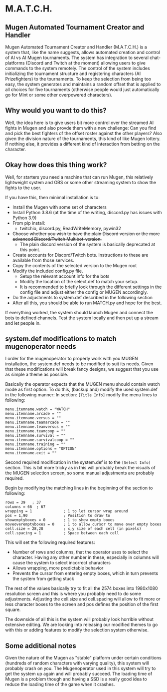 # M.A.T.C.H.
Mugen Automated Tournament Creator and Handler
----

Mugen Automated Tournament Creator and Handler (M.A.T.C.H.) is a system that, like the name suggests, allows automated creation and control of AI vs AI Mugen tournaments. The system has integration to several chat-platforms (Discord and Twitch at the moment) allowing users to give commands to the system remotely. The control of the system includes initializing the tournament structure and registering characters (AI Prizefighters) to the tournaments. To keep the selection from being too easy, the system generates and maintains a random offset that is applied to all choices for five tournaments (otherwise people would just automatically go for Mint or some other overpowered characters).

Why would you want to do this?
----
Well, the idea here is to give users bit more control over the streamed AI fights in Mugen and also provde them with a new challenge: Can you find and pick the best fighters of the offset roster against the other players?
Also given the division nature of the tournaments, this kind of like Mugen lottery.
If nothing else, it provides a different kind of interaction from betting on the character.

Okay how does this thing work?
----
Well, for starters you need a machine that can run Mugen, this relatively lightweight system and OBS or some other streaming system to show the fights to the user.

If you have this, then minimal installation is to:
 * Install the Mugen with some set of characters
 * Install Python 3.8.6 (at the time of the writing, discord.py has issues with Python 3.9)
 * From pip install:
    * twitchio, discord.py, ReadWriteMemory, pywin32
 *  ~~Choose whether you wish to have the plain Discord version or the more advanced Discord/Twitch Multibot-version.~~
    * The plain discord version of the system is basically deprecated at this point. 
 * Create accounts for Discord/Twitch bots. Instructions to these are available from those services.
 * Copy the contents of the selected version to the Mugen root
 * Modify the included config.py file. 
    * Setup the relevant account info for the bots
    * Modify the location of the select.def to match your setup.
    * It is recommended to briefly look through the different settings in the config file and adjust either the config or MUGEN accordingly.
 * Do the adjustments to system.def described in the following section
 * After all this, you should be able to run MATCH.py and hope for the best.
 
If everything worked, the system should launch Mugen and connect the bots to defined channels. Test the system locally and then put up a stream and let people in.



system.def modifications to match mugenoperator needs
----
I order for the mugenoperator to properly work with you MUGEN installation, the system.def needs to be modified to suit its needs. Given that these modifications will break fancy designs, we suggest that you use as simple a theme as possible.

Basically the operator expects that the MUGEN menu should contain watch mode as first option. To do this, (backup and) modify the used system.def in the following manner:
 In section: ```[Title Info]``` modify the menu lines to following:
```
menu.itemname.watch = "WATCH"
menu.itemname.arcade = ""
menu.itemname.versus = ""
menu.itemname.teamarcade = ""
menu.itemname.teamversus = ""
menu.itemname.teamcoop = ""
menu.itemname.survival = ""
menu.itemname.survivalcoop = ""
menu.itemname.training = ""
menu.itemname.options = "OPTION"
menu.itemname.exit = ""
```
Second required modification in the system.def is to the ```[Select Info]``` section. This is bit more tricky as in this will probably break the visuals of the MUGEN selection screen, so some manual adjustments are probably required.

Begin by modifying the matching lines in the beginning of the section to following:
```
rows = 39   ; 37
columns = 66  ; 67
wrapping = 1              ; 1 to let cursor wrap around
pos = 1,90                ; Position to draw to
showemptyboxes = 0        ; 1 to show empty boxes
moveoveremptyboxes = 0    ; 1 to allow cursor to move over empty boxes
cell.size = 28,28         ; x,y size of each cell (in pixels)
cell.spacing = 1          ; Space between each cell
```
This will set the following required features:
   * Number of rows and columns, that the operator uses to select the character. Having any other number in these, especially in columns will cause the system to select incorrect characters
   * Allows wrapping, more predictable behavior
   * Prevents the cursor from entering empty boxes, which in turn prevents the system from getting stuck

The rest of the values basically try to fit all the 2574 boxes into 1980x1080 resolution screen and this is where you probably need to do some adjustments.
Adjusting the cell.size and cell.spacing will allow to fit more or less character boxes to the screen and pos defines the position of the first square.

The downside of all this is the system will probably look horrible without extensive editing. We are looking into releasing our modified themes to go with this or adding features to modify the selection system otherwise.


 
Some additional notes
----
Given the nature of the Mugen as "stable" platform under certain conditions (hundreds of random characters with varying quality), this system will probably crash on you. The Mugenoperator used in this system will try to get the system up again and will probably succeed. The loading time of Mugen is a problem though and having a SSD is a really good idea to reduce the loading time of the game when it crashes. 
